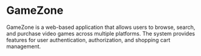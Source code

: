 # GameZone
GameZone is a web-based application that allows users to browse, search, and purchase video games across multiple platforms. The system provides features for user authentication, authorization, and shopping cart management.
